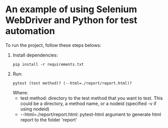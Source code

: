 # An example of using Selenium WebDriver and Python for test automation
To run the project, follow these steps belows:</br>
1. Install dependencies:
   ```
   pip install -r requirements.txt
   ```
2. Run:
   ```
   pytest (test method)? (--html=./report/report.html)?
   ```
   Where:
   <ul>
    <li>
     test method: directory to the test method that you want to test.
     This could be a directory, a method name, or a nodeid (specified -v if using nodeid)
    </li>
    <li>
     --html=./report/report.html: pytest-html argument to generate html report to the folder 'report'
    </li>
   </ul>
